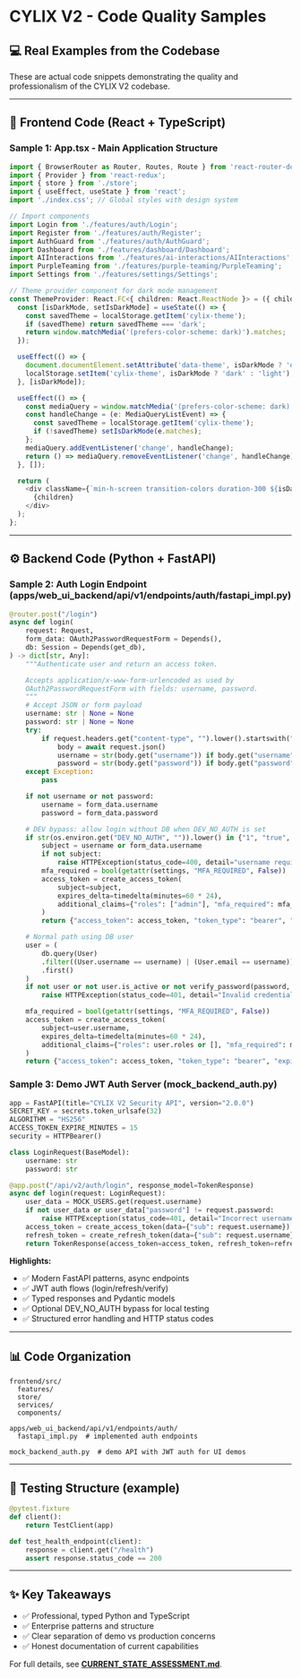 # CYLIX V2 - Code Quality Samples

## 💻 Real Examples from the Codebase

These are actual code snippets demonstrating the quality and professionalism of the CYLIX V2 codebase.

---

## 🎨 Frontend Code (React + TypeScript)

### **Sample 1: App.tsx - Main Application Structure**

```typescript
import { BrowserRouter as Router, Routes, Route } from 'react-router-dom';
import { Provider } from 'react-redux';
import { store } from './store';
import { useEffect, useState } from 'react';
import './index.css'; // Global styles with design system

// Import components
import Login from './features/auth/Login';
import Register from './features/auth/Register';
import AuthGuard from './features/auth/AuthGuard';
import Dashboard from './features/dashboard/Dashboard';
import AIInteractions from './features/ai-interactions/AIInteractions';
import PurpleTeaming from './features/purple-teaming/PurpleTeaming';
import Settings from './features/settings/Settings';

// Theme provider component for dark mode management
const ThemeProvider: React.FC<{ children: React.ReactNode }> = ({ children }) => {
  const [isDarkMode, setIsDarkMode] = useState(() => {
    const savedTheme = localStorage.getItem('cylix-theme');
    if (savedTheme) return savedTheme === 'dark';
    return window.matchMedia('(prefers-color-scheme: dark)').matches;
  });

  useEffect(() => {
    document.documentElement.setAttribute('data-theme', isDarkMode ? 'dark' : 'light');
    localStorage.setItem('cylix-theme', isDarkMode ? 'dark' : 'light');
  }, [isDarkMode]);

  useEffect(() => {
    const mediaQuery = window.matchMedia('(prefers-color-scheme: dark)');
    const handleChange = (e: MediaQueryListEvent) => {
      const savedTheme = localStorage.getItem('cylix-theme');
      if (!savedTheme) setIsDarkMode(e.matches);
    };
    mediaQuery.addEventListener('change', handleChange);
    return () => mediaQuery.removeEventListener('change', handleChange);
  }, []);

  return (
    <div className={`min-h-screen transition-colors duration-300 ${isDarkMode ? 'dark' : ''}`}>
      {children}
    </div>
  );
};
```

---

## ⚙️ Backend Code (Python + FastAPI)

### **Sample 2: Auth Login Endpoint (apps/web_ui_backend/api/v1/endpoints/auth/fastapi_impl.py)**

```python
@router.post("/login")
async def login(
    request: Request,
    form_data: OAuth2PasswordRequestForm = Depends(),
    db: Session = Depends(get_db),
) -> dict[str, Any]:
    """Authenticate user and return an access token.

    Accepts application/x-www-form-urlencoded as used by
    OAuth2PasswordRequestForm with fields: username, password.
    """
    # Accept JSON or form payload
    username: str | None = None
    password: str | None = None
    try:
        if request.headers.get("content-type", "").lower().startswith("application/json"):
            body = await request.json()
            username = str(body.get("username")) if body.get("username") else None
            password = str(body.get("password")) if body.get("password") else None
    except Exception:
        pass

    if not username or not password:
        username = form_data.username
        password = form_data.password

    # DEV bypass: allow login without DB when DEV_NO_AUTH is set
    if str(os.environ.get("DEV_NO_AUTH", "")).lower() in {"1", "true", "yes", "on"}:
        subject = username or form_data.username
        if not subject:
            raise HTTPException(status_code=400, detail="username required")
        mfa_required = bool(getattr(settings, "MFA_REQUIRED", False))
        access_token = create_access_token(
            subject=subject,
            expires_delta=timedelta(minutes=60 * 24),
            additional_claims={"roles": ["admin"], "mfa_required": mfa_required, "mfa_verified": (not mfa_required)},
        )
        return {"access_token": access_token, "token_type": "bearer", "expires_in": 60 * 60 * 24}

    # Normal path using DB user
    user = (
        db.query(User)
        .filter((User.username == username) | (User.email == username))
        .first()
    )
    if not user or not user.is_active or not verify_password(password, user.password_hash):
        raise HTTPException(status_code=401, detail="Invalid credentials")

    mfa_required = bool(getattr(settings, "MFA_REQUIRED", False))
    access_token = create_access_token(
        subject=user.username,
        expires_delta=timedelta(minutes=60 * 24),
        additional_claims={"roles": user.roles or [], "mfa_required": mfa_required, "mfa_verified": (not mfa_required)},
    )
    return {"access_token": access_token, "token_type": "bearer", "expires_in": 60 * 60 * 24}
```

### **Sample 3: Demo JWT Auth Server (mock_backend_auth.py)**

```python
app = FastAPI(title="CYLIX V2 Security API", version="2.0.0")
SECRET_KEY = secrets.token_urlsafe(32)
ALGORITHM = "HS256"
ACCESS_TOKEN_EXPIRE_MINUTES = 15
security = HTTPBearer()

class LoginRequest(BaseModel):
    username: str
    password: str

@app.post("/api/v2/auth/login", response_model=TokenResponse)
async def login(request: LoginRequest):
    user_data = MOCK_USERS.get(request.username)
    if not user_data or user_data["password"] != request.password:
        raise HTTPException(status_code=401, detail="Incorrect username or password")
    access_token = create_access_token(data={"sub": request.username})
    refresh_token = create_refresh_token(data={"sub": request.username})
    return TokenResponse(access_token=access_token, refresh_token=refresh_token, user=User(**user_data))
```

**Highlights:**
- ✅ Modern FastAPI patterns, async endpoints
- ✅ JWT auth flows (login/refresh/verify)
- ✅ Typed responses and Pydantic models
- ✅ Optional DEV_NO_AUTH bypass for local testing
- ✅ Structured error handling and HTTP status codes

---

## 📊 Code Organization

```text
frontend/src/
  features/
  store/
  services/
  components/

apps/web_ui_backend/api/v1/endpoints/auth/
  fastapi_impl.py  # implemented auth endpoints

mock_backend_auth.py  # demo API with JWT auth for UI demos
```

---

## 🧪 Testing Structure (example)

```python
@pytest.fixture
def client():
    return TestClient(app)

def test_health_endpoint(client):
    response = client.get("/health")
    assert response.status_code == 200
```

---

## ✨ Key Takeaways

- ✅ Professional, typed Python and TypeScript
- ✅ Enterprise patterns and structure
- ✅ Clear separation of demo vs production concerns
- ✅ Honest documentation of current capabilities

For full details, see **[CURRENT_STATE_ASSESSMENT.md](./CURRENT_STATE_ASSESSMENT.md)**.

